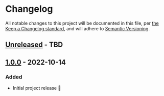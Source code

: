 # Changelog

All notable changes to this project will be documented in this file, per [the Keep a Changelog standard](http://keepachangelog.com/), and will adhere to [Semantic Versioning](http://semver.org/).

## [Unreleased] - TBD

## [1.0.0] - 2022-10-14
### Added
- Initial project release 🎉

[Unreleased]: https://github.com/10up/action-pr-automator/compare/trunk...develop
[1.0.1]: https://github.com/10up/action-pr-automator/compare/1.0.0..1.0.1
[1.0.0]: https://github.com/10up/action-pr-automator/releases/tag/1.0.0